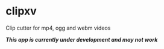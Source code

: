 # clipxv
Clip cutter for  mp4, ogg and webm videos


***This app is currently under development and may not work***
